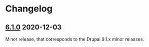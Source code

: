 # Changelog

## [6.1.0](https://github.com/thunder/thunder-distribution/tree/6.1.0) 2020-12-03

Minor release, that corresponds to the Drupal 9.1.x minor releases.
